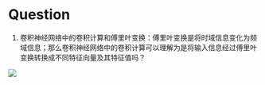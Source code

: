 # Question 



1. 卷积神经网络中的卷积计算和傅里叶变换：傅里叶变换是将时域信息变化为频域信息；那么卷积神经网络中的卷积计算可以理解为是将输入信息经过傅里叶变换转换成不同特征向量及其特征值吗？



![](assets/wallhaven-72ddzy_3332x2026.png)
